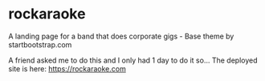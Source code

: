# rockaraoke
A landing page for a band that does corporate gigs - Base theme by startbootstrap.com

A friend asked me to do this and I only had 1 day to do it so...
The deployed site is here: https://rockaraoke.com

